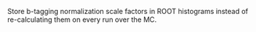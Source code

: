 Store b-tagging normalization scale factors in ROOT histograms
instead of re-calculating them on every run over the MC.

